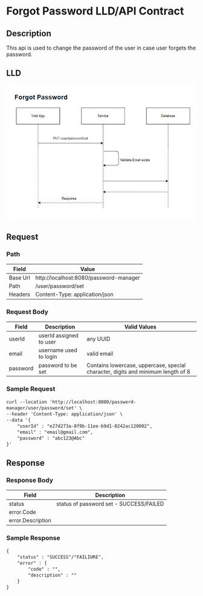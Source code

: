 # Forgot Password LLD/API Contract

## Description
This api is used to change the password of the user in case user forgets the password.

## LLD
![Forgot Password Level Diagram](./assets/ForgotPasswordLld.png)


## Request

### Path
| **Field** | **Value**                             |
|-----------|-----------                            |
| Base Url  | http://localhost:8080/password-manager|
| Path      |    /user/password/set                 |
| Headers   | Content-Type: application/json        |

### Request Body
| **Field** | **Description**             | **Valid Values**                                                                 |
|-----------|-----------------------------|----------------------------------------------------------------------------------|
| userId    | userId assigned to user     | any UUID                                                                         |
| email     | username used to login      | valid email                                                                      |
| password  | password to be set          | Contains lowercase, uppercase, special character, digits and minimum length of 8 |


### Sample Request
```
curl --location 'http://localhost:8080/password-manager/user/password/set' \
--header 'Content-Type: application/json' \
--data '{
    "userId" : "e27d273a-8f9b-11ee-b9d1-0242ac120002",
    "email" : "email@gmail.com",
    "password" : "abc123@Abc"
}'
```

## Response

### Response Body
| **Field**          | **Description**                          |
|--------------------|------------------------------------------|
| status             | status of password set - SUCCESS/FAILED  |
| error.Code         |                                          |
| error.Description  |                                          |

### Sample Response
```
{
    "status" : "SUCCESS"/"FAILIURE",
    "error" : {
        "code" : "",
        "description" : ""
    }
}
```



